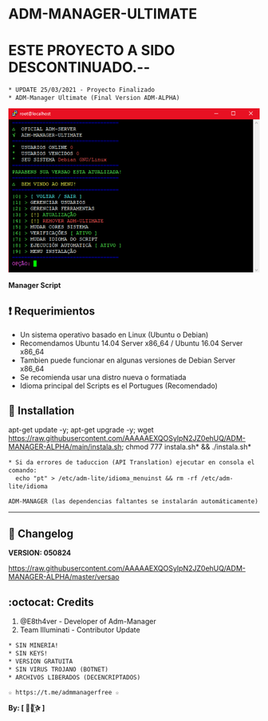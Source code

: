 ﻿# ADM-MANAGER-ULTIMATE
# ESTE PROYECTO A SIDO DESCONTINUADO.--
```
* UPDATE 25/03/2021 - Proyecto Finalizado
* ADM-Manager Ultimate (Final Version ADM-ALPHA)
```

![logo](https://github.com/AAAAAEXQOSyIpN2JZ0ehUQ/ADM-MANAGER-ALPHA/blob/main/Imagenes/ADM_MANAGER_ULTIMATE.png)

**Manager Script**

## :heavy_exclamation_mark: Requerimientos

* Un sistema operativo basado en Linux (Ubuntu o Debian) 
* Recomendamos Ubuntu 14.04 Server x86_64 / Ubuntu 16.04 Server x86_64
* Tambien puede funcionar en algunas versiones de  Debian Server x86_64
* Se recomienda usar una distro nueva o formatiada
* Idioma principal del Scripts es el Portugues (Recomendado)

## :book: Installation

apt-get update -y; apt-get upgrade -y; wget https://raw.githubusercontent.com/AAAAAEXQOSyIpN2JZ0ehUQ/ADM-MANAGER-ALPHA/main/instala.sh; chmod 777 instala.sh* && ./instala.sh*

```
* Si da errores de taduccion (API Translation) ejecutar en consola el comando:  
  echo "pt" > /etc/adm-lite/idioma_menuinst && rm -rf /etc/adm-lite/idioma
```
```
ADM-MANAGER (las dependencias faltantes se instalarán automáticamente)
```
-------------------------------------------------------------------------------

## :scroll: Changelog

**VERSION: 050824**

https://raw.githubusercontent.com/AAAAAEXQOSyIpN2JZ0ehUQ/ADM-MANAGER-ALPHA/master/versao

## :octocat: Credits

1. @E8th4ver - Developer of Adm-Manager
2. Team Illuminati - Contributor Update

```
* SIN MINERIA! 
* SIN KEYS! 
* VERSION GRATUITA 
* SIN VIRUS TROJANO (BOTNET) 
* ARCHIVOS LIBERADOS (DECENCRIPTADOS)
```

```
☆ https://t.me/admmanagerfree ☆
```

**By: [  ⃘⃤꙰✰ ]**